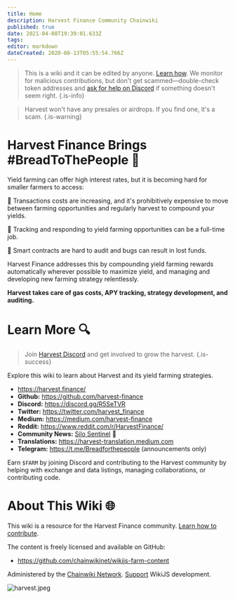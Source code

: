 ```yaml
---
title: Home
description: Harvest Finance Community Chainwiki
published: true
date: 2021-04-08T19:39:01.633Z
tags: 
editor: markdown
dateCreated: 2020-08-13T05:55:54.766Z
---
```


> This is a wiki and it can be edited by anyone. [Learn how](/contribute). We monitor for malicious contributions, but don't get scammed—double-check token addresses and [ask for help on Discord](https://discord.gg/R5SeTVR) if something doesn't seem right.
{.is-info}

> Harvest won't have any presales or airdrops. If you find one, it's a scam.
{.is-warning}

# Harvest Finance Brings #BreadToThePeople :bread:

Yield farming can offer high interest rates, but it is becoming hard for smaller farmers to access:

:carrot: Transactions costs are increasing, and it's prohibitively expensive to move between farming opportunities and regularly harvest to compound your yields.

:corn: Tracking and responding to yield farming opportunities can be a full-time job.

:tomato: Smart contracts are hard to audit and bugs can result in lost funds.

Harvest Finance addresses this by compounding yield farming rewards automatically wherever possible to maximize yield, and managing and developing new farming strategy relentlessly. 

 **Harvest takes care of gas costs, APY tracking, strategy development, and auditing.** 

# Learn More :mag:

> Join [Harvest Discord](https://discord.gg/R5SeTVR) and get involved to grow the harvest.
{.is-success}

Explore this wiki to learn about Harvest and its yield farming strategies.

- https://harvest.finance/
- **Github:** https://github.com/harvest-finance
- **Discord:** https://discord.gg/R5SeTVR
- **Twitter:** https://twitter.com/harvest_finance
- **Medium:** https://medium.com/harvest-finance
- **Reddit:** https://www.reddit.com/r/HarvestFinance/
- **Community News:** [Silo Sentinel](/sentinel) :newspaper:
- **Translations:** https://harvest-translation.medium.com
- **Telegram:** https://t.me/Breadforthepeople (announcements only)

Earn `$FARM` by joining Discord and contributing to the Harvest community by helping with exchange and data listings, managing collaborations, or contributing code.

# About This Wiki :globe_with_meridians:

This wiki is a resource for the Harvest Finance community.  [Learn how to contribute](/contribute).

The content is freely licensed and available on GitHub: 
- https://github.com/chainwikinet/wikijs-farm-content

Administered by the [Chainwiki Network](https://meta.chainwiki.dev/). [Support](https://wiki.js.org/support) WikiJS development.

![harvest.jpeg](/harvest.jpeg)